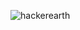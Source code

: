 ![hackerearth](https://user-images.githubusercontent.com/98864424/152691866-d52997cc-18a9-43d6-a160-e8ebf2c8b716.jpg)